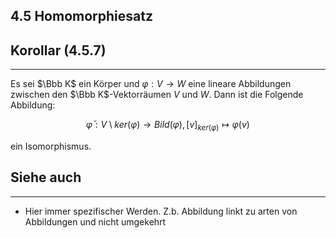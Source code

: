 ## 4.5 Homomorphiesatz

## Korollar (4.5.7)

***

Es sei $\Bbb K$ ein Körper und $\varphi: V \rightarrow W$ eine lineare Abbildungen zwischen den $\Bbb K$-Vektorräumen $V$ und $W$. Dann ist die Folgende Abbildung:

$$\bar\varphi: V\setminus ker(\varphi)\rightarrow Bild(\varphi), [v]_{ker(\varphi)}\mapsto\varphi(v)$$

ein Isomorphismus.

## Siehe auch

***

* Hier immer spezifischer Werden. Z.b. Abbildung linkt zu arten von Abbildungen und nicht umgekehrt

<!--ID: 1709384076011-->

